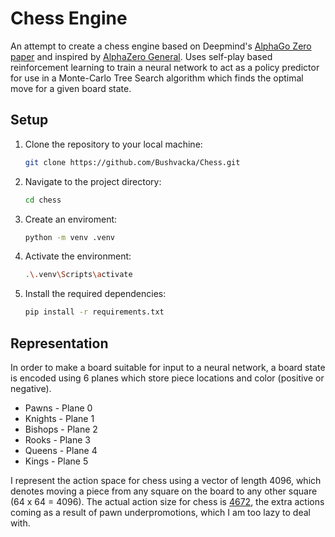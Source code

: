 # Chess Engine

An attempt to create a chess engine based on Deepmind's [AlphaGo Zero paper](https://arxiv.org/abs/1712.01815) and inspired by [AlphaZero General](https://github.com/suragnair/alpha-zero-general). Uses self-play based reinforcement learning to train a neural network to act as a policy predictor for use in a Monte-Carlo Tree Search algorithm which finds the optimal move for a given board state.

## Setup

1. Clone the repository to your local machine:
    ```bash
    git clone https://github.com/Bushvacka/Chess.git
    ```

2. Navigate to the project directory:
    ```bash
    cd chess
    ```

3. Create an enviroment:
    ```bash
    python -m venv .venv
    ```

4. Activate the environment:
    ```bash
    .\.venv\Scripts\activate
    ```

3. Install the required dependencies:
    ```bash
    pip install -r requirements.txt
    ```

## Representation

In order to make a board suitable for input to a neural network, a board state is encoded using 6 planes which store piece locations and color (positive or negative).
 - Pawns   - Plane 0
 - Knights - Plane 1
 - Bishops - Plane 2
 - Rooks   - Plane 3
 - Queens  - Plane 4
 - Kings   - Plane 5

I represent the action space for chess using a vector of length 4096, which denotes moving a piece from any square on the board to any other square (64 x 64 = 4096). The actual action size for chess is [4672](https://arxiv.org/pdf/1712.01815.pdf#page=13), the extra actions coming as a result of pawn underpromotions, which I am too lazy to deal with.

